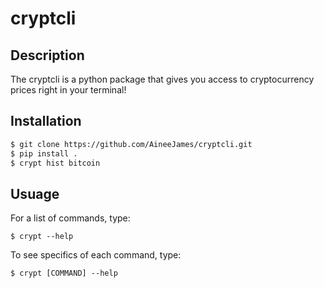 # cryptcli

## Description
The cryptcli is a python package that gives you access to cryptocurrency prices right in your terminal!

## Installation
```bash
$ git clone https://github.com/AineeJames/cryptcli.git
$ pip install .
$ crypt hist bitcoin
```

## Usuage
For a list of commands, type:
```
$ crypt --help
```
To see specifics of each command, type:
```
$ crypt [COMMAND] --help
```
  
